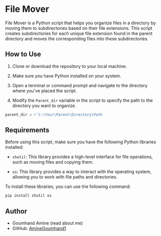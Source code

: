 # File Mover

File Mover is a Python script that helps you organize files in a directory by moving them to subdirectories based on their file extensions. This script creates subdirectories for each unique file extension found in the parent directory and moves the corresponding files into these subdirectories.

## How to Use

1. Clone or download the repository to your local machine.

2. Make sure you have Python installed on your system.

3. Open a terminal or command prompt and navigate to the directory where you've placed the script.

4. Modify the `Parent_dir` variable in the script to specify the path to the directory you want to organize.

```python
parent_dir = r'C:\Your\Parent\Directory\Path
```

## Requirements

Before using this script, make sure you have the following Python libraries installed:

- `shutil`: This library provides a high-level interface for file operations, such as moving files and copying them.

- `os`: This library provides a way to interact with the operating system, allowing you to work with file paths and directories.

To install these libraries, you can use the following command:

```bash
pip install shutil os
```
## Author

- Goumhand Amine (read about me)
- GitHub: [AmineGoumhand1](https://github.com/AmineGoumhand1)



